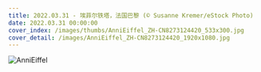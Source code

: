 ```yaml
---
title: 2022.03.31 - 埃菲尔铁塔，法国巴黎 (© Susanne Kremer/eStock Photo)
date: 2022.03.31 00:00:00
cover_index: /images/thumbs/AnniEiffel_ZH-CN8273124420_533x300.jpg
cover_detail: /images/AnniEiffel_ZH-CN8273124420_1920x1080.jpg
---
```


![AnniEiffel](/images/AnniEiffel_ZH-CN8273124420_1920x1080.jpg)
